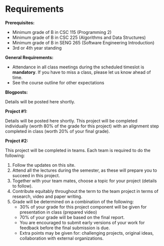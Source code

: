 # Requirements

**Prerequisites:**

- Minimum grade of B in CSC 115 (Programming 2)
- Minimum grade of B in CSC 225 (Algorithms and Data Structures)
- Minimum grade of B in SENG 265 (Software Engineering Introduction)
- 3rd or 4th year standing

**General Requirements:**

- Attendance in all class meetings during the scheduled timeslot is **mandatory**. If you have to miss a class, please let us know ahead of time. 
- See the course outline for other expectations

**Blogposts:**

Details will be posted here shortly.

**Project #1:**

Details will be posted here shortly. This project will be completed individually 
(worth 80% of the grade for this project) with an alignment step completed in class (worth 20% of your final grade). 

**Project #2:** 

This project will be completed in teams. 
Each team is required to do the following:

1. Follow the updates on this site.
2. Attend all the lectures during the semester, as these will prepare you to succeed in this project.
3. Together with your team mates, choose a topic for your project (details to follow).
4. Contribute equitably throughout the term to the team project in terms of research, video and paper writing.
5. Grade will be determined on a combination of the following:
    - 30% of your grade for this project component will be given for presentation in class (prepared video)
    - 70% of your grade will be based on the final report.
    - You are encouraged to submit early versions of your work for feedback before the final submission is due.
    - Extra points may be given for: challenging projects, original ideas, collaboration with external organizations.
